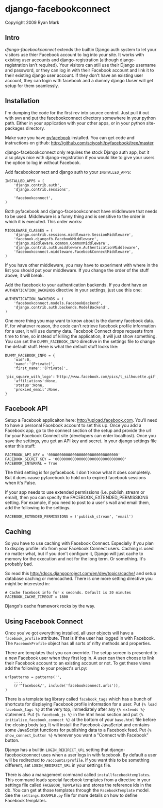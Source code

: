 django-facebookconnect
======================

Copyright 2009 Ryan Mark


Intro
-----

*django-facebookconnect* extends the builtin Django auth system to let your visitors use thier Facebook account to log into your site. It works with existing user accounts and django-registration (although django-registration isn't required). Your visitors can still use their Django username and password, or they can log in with their Facebook account and link it to their existing django user account. If they don't have an existing user account, they can login with facebook and a dummy django Uuser will get setup for them seamlessly.

Installation
------------

I'm dumping the code for the first rev into source control. Just pull it out with svn and put the facebookconnect directory somewhere in your python path. Either in your application with your other apps, or in your python site-packages directory.

Make sure you have [pyfacebook](http://github.com/sciyoshi/pyfacebook/tree/master) installed. You can get code and instructions on github: http://github.com/sciyoshi/pyfacebook/tree/master

django-facebookconnect only requires the stock Django auth app, but it also plays nice with django-registration if you would like to give your users the option to log in without Facebook.

Add facebookconnect and django auth to your `INSTALLED_APPS`:

    INSTALLED_APPS = (
        'django.contrib.auth',
        'django.contrib.sessions',

        'facebookconnect',
    )

Both pyfacebook and django-facebookconnect have middleware that needs to be used. Middleware is a funny thing and is sensitive to the order in which it is executed. This order works:

    MIDDLEWARE_CLASSES = (
        'django.contrib.sessions.middleware.SessionMiddleware',
        'facebook.djangofb.FacebookMiddleware',
        'django.middleware.common.CommonMiddleware',
        'django.contrib.auth.middleware.AuthenticationMiddleware',
        'facebookconnect.middleware.FacebookConnectMiddleware',
    )

If you have other middleware, you may have to experiment with where in the list you should put your middleware. If you change the order of the stuff above, it will break.

Add the facebook to your authentication backends. If you dont have an `AUTHENTICATION_BACKENDS` directive in your settings, just use this one:

    AUTHENTICATION_BACKENDS = (
        'facebookconnect.models.FacebookBackend',
        'django.contrib.auth.backends.ModelBackend',
    )

One more thing you may want to know about is the dummy facebook data. If, for whatever reason, the code can't retrieve facebook profile information for a user, it will use dummy data. Facebook Connect drops requests from time to time, so instead of killing the application, it will just show something. You can set the `DUMMY_FACEBOOK_INFO` directive in the settings file to change the default stuff. Here is what the default stuff looks like:

    DUMMY_FACEBOOK_INFO = {
        'uid':0,
        'name':'(Private)',
        'first_name':'(Private)',
        'pic_square_with_logo':'http://www.facebook.com/pics/t_silhouette.gif',
        'affiliations':None,
        'status':None,
        'proxied_email':None,
    }

Facebook API
------------

Setup a Facebook applicaiton here: http://upload.facebook.com. You'll need to have a personal Facebook account to set this up. Once you add a Facebook app, go to the connect section of the setup and provide the url for your Facebook Connect site (developers can enter localhost). Once you save the settings, you get an API key and secret. In your django settings file enter this stuff:

    FACEBOOK_API_KEY = '00000000000000000000000000000000'
    FACEBOOK_SECRET_KEY = '00000000000000000000000000000000'
    FACEBOOK_INTERNAL = True

The third setting is for pyfacebook. I don't know what it does completely. But it does cause pyfacebook to hold on to expired facebook sessions when it's False.

If your app needs to use extended permissions (i.e. publish_stream or email), then you can specify the FACEBOOK_EXTENDED_PERMISSIONS setting.  For example, if you need to post to a user's wall and email them, add the following to the settings.

    FACEBOOK_EXTENDED_PERMISSIONS = ('publish_stream', 'email')

Caching
-------

So you have to use caching with Facebook Connect. Especially if you plan to display profile info from your Facebook Connect users. Caching is used no matter what, but if you don't configure it, Django will just cache to memory for the execution and not for the long term. Or something. It's probably bad.

So read this http://docs.djangoproject.com/en/dev/topics/cache/ and setup database caching or memcached. There is one more setting directive you might be interested in:

    # Cache facebook info for x seconds. Default is 30 minutes
    FACEBOOK_CACHE_TIMEOUT = 1800

Django's cache framework rocks by the way.

Using Facebook Connect
----------------------

Once you've got everything installed, all user objects will have a `facebook_profile` attribute. That is if the user has logged in with Facebook. The `FacebookProfile` object has all sorts of nifty methods and properties.

There are templates that you can override. The setup screen is presented to a new Facebook user when they first log in. A user can then choose to link their Facebook account to an existing account or not. To get these views add the following to your project's url.py:

    urlpatterns = patterns('',
        ...,
        (r'^facebook/', include('facebookconnect.urls')),
    )

There is a template tag library called `facebook_tags` which has a bunch of shortcuts for displaying Facebook profile information for a user. Put
`{% load facebook_tags %}`
at the very top, immediately after any `{% extends %}` statement. Put
`{% facebook_js %}`
in the html head section and put
`{% initialize_facebook_connect %}`
at the bottom of your `base.html` file before the closing body tag. It will install the Facebook JavaScript and contains some JavaScript functions for publishing data to a Facebook feed. Put 
`{% show_connect_button %}`
wherever you want a "Connect with Facebook" button.

Django has a builtin `LOGIN_REDIRECT_URL` setting that django-facebookconnect uses when a user logs in with facebook. By default a user will be redirected to `/accounts/profile`. If you want this to be something different, set `LOGIN_REDIRECT_URL` in your settings file.

There is also a management command called `installfacebooktemplates`. This command loads special facebook templates from a directive in your settings file called `FACEBOOK_TEMPLATES` and stores the reference ids in the db. You can get at those templates through the `FacebookTemplate` model. See the `settings.EXAMPLE.py` file for more details on how to define Facebook templates.
